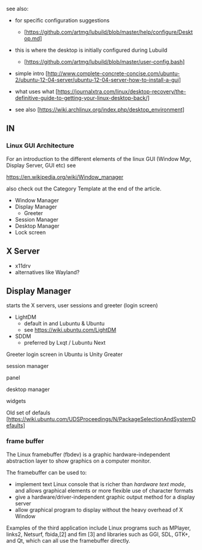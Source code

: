 
see also:

* for specific configuration suggestions
	* [https://github.com/artmg/lubuild/blob/master/help/configure/Desktop.md]
* this is where the desktop is initially configured during Lubuild
	* [https://github.com/artmg/lubuild/blob/master/user-config.bash]


* simple intro
[http://www.complete-concrete-concise.com/ubuntu-2/ubuntu-12-04-server/ubuntu-12-04-server-how-to-install-a-gui]
* what uses what [https://journalxtra.com/linux/desktop-recovery/the-definitive-guide-to-getting-your-linux-desktop-back/]
* see also [https://wiki.archlinux.org/index.php/desktop_environment]

## IN

### Linux GUI Architecture ###

For an introduction to the different elements of the linux GUI
(Window Mgr, Display Server, GUI etc) see

https://en.wikipedia.org/wiki/Window_manager

also check out the Category Template at the end of the article.

* Window Manager
* Display Manager
	* Greeter
* Session Manager
* Desktop Manager
* Lock screen


## X Server

* x11drv
* alternatives like Wayland?


## Display Manager

 starts the X servers, user sessions and greeter (login screen)

* LightDM
	* default in and Lubuntu & Ubuntu
	* see https://wiki.ubuntu.com/LightDM
* SDDM
	* preferred by Lxqt / Lubuntu Next


Greeter 
login screen
in Ubuntu is Unity Greater

session manager 

panel 

desktop manager 

widgets

Old set of defauls [https://wiki.ubuntu.com/UDSProceedings/N/PackageSelectionAndSystemDefaults]

### frame buffer

The Linux framebuffer (fbdev) is a graphic hardware-independent 
abstraction layer to show graphics on a computer monitor. 

The framebuffer can be used to:

* implement text Linux console that is richer than _hardware text mode_, and allows graphical elements or more flexible use of character formats
* give a hardware/driver-independent graphic output method for a display server
* allow graphical program to display without the heavy overhead of X Window

Examples of the third application include Linux programs such as MPlayer, links2, Netsurf, fbida,[2] and fim [3] and libraries such as GGI, SDL, GTK+, and Qt, which can all use the framebuffer directly. 
